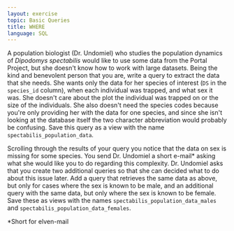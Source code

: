```yaml
---
layout: exercise
topic: Basic Queries
title: WHERE
language: SQL
---
```


A population biologist (Dr. Undomiel) who studies the population dynamics of
*Dipodomys spectabilis* would like to use some data from the Portal Project, but
she doesn't know how to work with large datasets. Being the kind and benevolent
person that you are, write a query to extract the data that she needs. She wants
only the data for her species of interest (`DS` in the `species_id` column),
when each individual was trapped, and what sex it was. She doesn't care about
the plot the individual was trapped on or the size of the individuals. She also
doesn't need the species codes because you're only providing her with the data
for one species, and since she isn't looking at the database itself the two
character abbreviation would probably be confusing. Save this query as a view
with the name `spectabilis_population_data`.

Scrolling through the results of your query you notice that the data on sex is
missing for some species. You send Dr. Undomiel a short e-mail* asking what she
would like you to do regarding this complexity. Dr. Undomiel asks that you
create two additional queries so that she can decided what to do about this
issue later. Add a query that retrieves the same data as above, but only for
cases where the sex is known to be male, and an additional query with the same
data, but only where the sex is known to be female. Save these as views with the
names `spectabilis_population_data_males` and
`spectabilis_population_data_females`.

*Short for elven-mail

